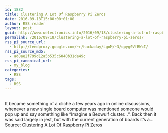 ```yaml
---
id: 1882
title: Clustering A Lot Of Raspberry Pi Zeros
date: 2016-09-18T15:00:00+01:00
author: RSS reader
layout: post
guid: http://www.uelectronics.info/2016/09/18/clustering-a-lot-of-raspberry-pi-zeros/
permalink: /2016/09/18/clustering-a-lot-of-raspberry-pi-zeros/
rss_pi_source_url:
  - http://feedproxy.google.com/~r/hackaday/LgoM/~3/qpyg0VfBWcI/
rss_pi_source_md5:
  - ad8ae2f799d12a5b535c6040b31da49c
rss_pi_canonical_url:
  - my_blog
categories:
  - RSS
tags:
  - RSS
---
```

&#013;  
It became something of a cliché a few years ago in online discussions, whenever a new single board computer was mentioned someone would pop up and say something like “Imagine a Beowulf cluster…“. Back then it was said largely in jest, but with the current generation of boards it’s a…&#013;  
Source: <a href="http://feedproxy.google.com/~r/hackaday/LgoM/~3/qpyg0VfBWcI/" target="_blank">Clustering A Lot Of Raspberry Pi Zeros</a>
